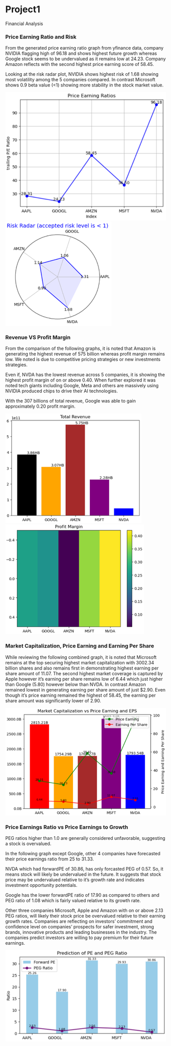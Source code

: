 # Project1
Financial Analysis 

### Price Earning Ratio and Risk 

From the generated price earning ratio graph from yfinance data, company NVIDIA flagging high of 96.18 and shows highest future growth whereas Google stock seems to be undervalued as it remains low at 24.23. Company Amazon reflects with the second highest price earning score of 58.45. 

Looking at the risk radar plot, NVIDIA shows highest risk of 1.68 showing most volatility among the 5 companies compared.  In contrast Microsoft shows 0.9 beta value (<1) showing more stability in the stock market value.

<img src="https://github.com/ElleNaazB/Project-1/blob/Santosh/IMAGE1.png">  <img src= "https://github.com/ElleNaazB/Project-1/blob/Santosh/IMAGE2.png">



### Revenue VS Profit Margin

From the comparison of the following graphs, it is noted that Amazon is generating the highest revenue of 575 billion whereas profit margin remains low. We noted is due to competitive pricing strategies or new investments strategies.

Even if, NVDA has the lowest revenue across 5 companies, it is showing the highest profit margin of on or above 0.40. When further explored it was noted tech giants including Google, Meta and others are massively using NVIDIA produced chips to drive their AI technologies. 

With the 307 billions of total revenue, Google was able to gain approximately 0.20 profit margin.


<img src="https://github.com/ElleNaazB/Project-1/blob/Santosh/IMAGE3.png"> <img src="https://github.com/ElleNaazB/Project-1/blob/Santosh/IMAGE4.png">




### Market Capitalization, Price Earning and Earning Per Share

While reviewing the following combined graph, it is noted that Microsoft remains at the top securing highest market capitalization with 3002.34 billion shares and also remains first in demonstrating highest earning per share amount of 11.07. The second highest market coverage is captured by Apple however it’s earning per share remains low of 6.44 which just higher than Google (5.80) however below than NVDA.  In contrast Amazon remained lowest in generating earning per share amount of just $2.90. Even though it’s price earning remained the highest of 58.45, the earning per share amount was significantly lower of 2.90.

<img src="https://github.com/ElleNaazB/Project-1/blob/Santosh/IMAGE%205.png">


### Price Earnings Ratio vs Price Earnings to Growth

PEG ratios higher than 1.0 are generally considered unfavorable, suggesting a stock is overvalued.

In the following graph except Google, other 4 companies have forecasted their price earnings ratio from 25 to 31.33. 

NVDA which had forwardPE of 30.86, has only forcasted PEG of 0.57. So, it means stock will likely be undervalued in the future.  It suggests that stock price may be undervalued relative to it’s growth rate and indicates investment opportunity potentials.

Google has the lower forwardPE ratio of 17.90 as compared to others and  PEG ratio of 1.08 which is fairly valued relative to its growth rate.

Other three companies Microsoft, Apple and Amazon with on or above 2.13 PEG ratios, will likely their stock price be overvalued relative to their earning growth rates. Companies are reflecting on investors’ commitment and confidence level on companies’ prospects for safer investment, strong brands, innovative products and leading businesses in the industry. The companies predict investors are willing to pay premium for their future earnings. 

<img src="https://github.com/ElleNaazB/Project-1/blob/Santosh/IMAGE6.png">

